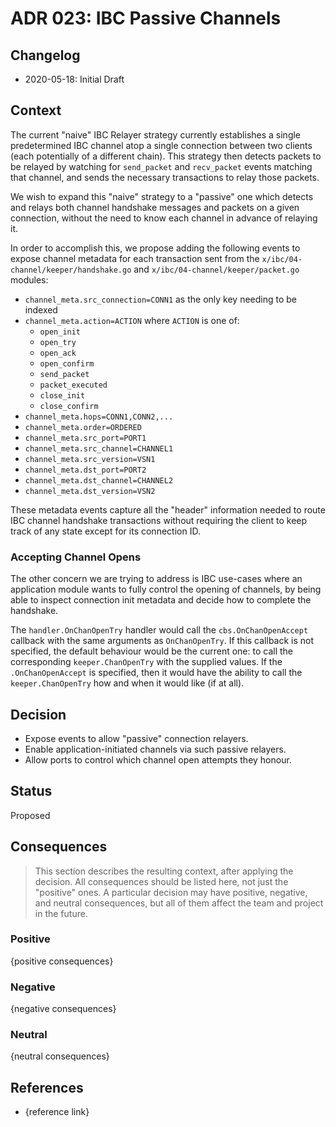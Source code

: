 # ADR 023: IBC Passive Channels

## Changelog

- 2020-05-18: Initial Draft

## Context

The current "naive" IBC Relayer strategy currently establishes a single predetermined IBC channel atop a single connection between two clients (each potentially of a different chain).  This strategy then detects packets to be relayed by watching for `send_packet` and `recv_packet` events matching that channel, and sends the necessary transactions to relay those packets.

We wish to expand this "naive" strategy to a "passive" one which detects and relays both channel handshake messages and packets on a given connection, without the need to know each channel in advance of relaying it.

In order to accomplish this, we propose adding the following events to expose channel metadata for each transaction sent from the `x/ibc/04-channel/keeper/handshake.go` and `x/ibc/04-channel/keeper/packet.go` modules:

- `channel_meta.src_connection=CONN1` as the only key needing to be indexed
- `channel_meta.action=ACTION` where `ACTION` is one of:
  - `open_init`
  - `open_try`
  - `open_ack`
  - `open_confirm`
  - `send_packet`
  - `packet_executed`
  - `close_init`
  - `close_confirm`
- `channel_meta.hops=CONN1,CONN2,...`
- `channel_meta.order=ORDERED`
- `channel_meta.src_port=PORT1`
- `channel_meta.src_channel=CHANNEL1`
- `channel_meta.src_version=VSN1`
- `channel_meta.dst_port=PORT2`
- `channel_meta.dst_channel=CHANNEL2`
- `channel_meta.dst_version=VSN2`

These metadata events capture all the "header" information needed to route IBC channel handshake transactions without requiring the client to keep track of any state except for its connection ID.

### Accepting Channel Opens

The other concern we are trying to address is IBC use-cases where an application module wants to fully control the opening of channels, by being able to inspect connection init metadata and decide how to complete the handshake.

The `handler.OnChanOpenTry` handler would call the `cbs.OnChanOpenAccept` callback with the same arguments as `OnChanOpenTry`.  If this callback is not specified, the default behaviour would be the current one: to call the corresponding `keeper.ChanOpenTry` with the supplied values.  If the `.OnChanOpenAccept` is specified, then it would have the ability to call the `keeper.ChanOpenTry` how and when it would like (if at all).

## Decision

- Expose events to allow "passive" connection relayers.
- Enable application-initiated channels via such passive relayers.
- Allow ports to control which channel open attempts they honour.

## Status

Proposed

## Consequences

> This section describes the resulting context, after applying the decision. All consequences should be listed here, not just the "positive" ones. A particular decision may have positive, negative, and neutral consequences, but all of them affect the team and project in the future.

### Positive

{positive consequences}

### Negative

{negative consequences}

### Neutral

{neutral consequences}

## References

- {reference link}
